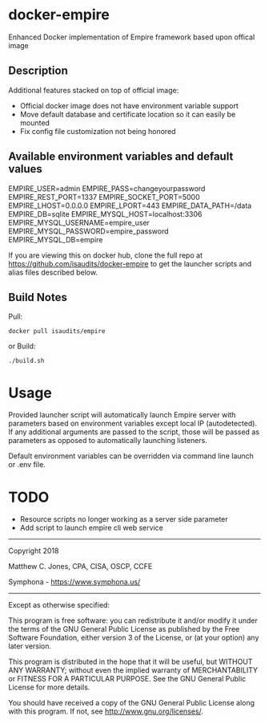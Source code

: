 # docker-empire
Enhanced Docker implementation of Empire framework based upon offical image

## Description
Additional features stacked on top of official image:
- Official docker image does not have environment variable support
- Move default database and certificate location so it can easily be mounted
- Fix config file customization not being honored

## Available environment variables and default values
EMPIRE_USER=admin
EMPIRE_PASS=changeyourpassword
EMPIRE_REST_PORT=1337
EMPIRE_SOCKET_PORT=5000
EMPIRE_LHOST=0.0.0.0
EMPIRE_LPORT=443
EMPIRE_DATA_PATH=/data
EMPIRE_DB=sqlite
EMPIRE_MYSQL_HOST=localhost:3306
EMPIRE_MYSQL_USERNAME=empire_user
EMPIRE_MYSQL_PASSWORD=empire_password
EMPIRE_MYSQL_DB=empire

If you are viewing this on docker hub, clone the full repo at https://github.com/isaudits/docker-empire
to get the launcher scripts and alias files described below.

## Build Notes
Pull:

    docker pull isaudits/empire

or Build:

    ./build.sh

# Usage
Provided launcher script will automatically launch Empire server with parameters based
on environment variables except local IP (autodetected). If any additional arguments are 
passed to the script, those will be passed as parameters as opposed to automatically launching listeners.

Default environment variables can be overridden via command line launch or .env file.

# TODO
- Resource scripts no longer working as a server side parameter
- Add script to launch empire cli web service

--------------------------------------------------------------------------------

Copyright 2018

Matthew C. Jones, CPA, CISA, OSCP, CCFE

Symphona - <https://www.symphona.us/>

--------------------------------------------------------------------------------

Except as otherwise specified:

This program is free software: you can redistribute it and/or modify it under
the terms of the GNU General Public License as published by the Free Software
Foundation, either version 3 of the License, or (at your option) any later
version.

This program is distributed in the hope that it will be useful, but WITHOUT ANY
WARRANTY; without even the implied warranty of MERCHANTABILITY or FITNESS FOR A
PARTICULAR PURPOSE. See the GNU General Public License for more details.

You should have received a copy of the GNU General Public License along with
this program. If not, see <http://www.gnu.org/licenses/>.